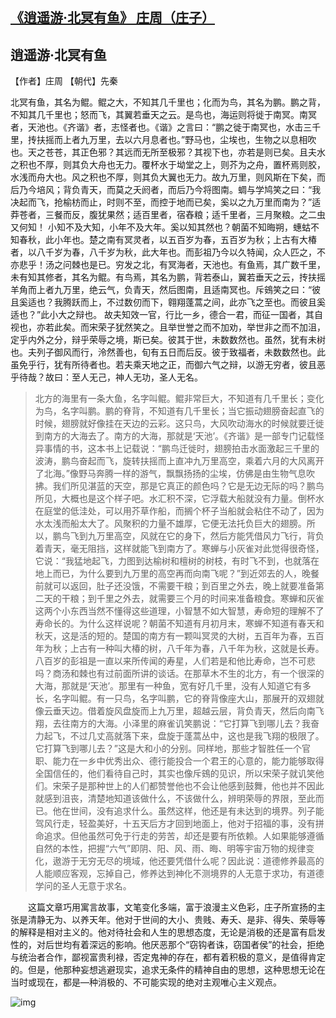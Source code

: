 ## [《逍遥游·北冥有鱼》 庄周（庄子）](https://zhuanlan.zhihu.com/p/331644478)

## 逍遥游·北冥有鱼

【作者】庄周 【朝代】先秦

北冥有鱼，其名为鲲。鲲之大，不知其几千里也；化而为鸟，其名为鹏。鹏之背，不知其几千里也；怒而飞，其翼若垂天之云。是鸟也，海运则将徙于南冥。南冥者，天池也。《齐谐》者，志怪者也。《谐》之言曰：“鹏之徙于南冥也，水击三千里，抟扶摇而上者九万里，去以六月息者也。”野马也，尘埃也，生物之以息相吹也。天之苍苍，其正色邪？其远而无所至极邪？其视下也，亦若是则已矣。且夫水之积也不厚，则其负大舟也无力。覆杯水于坳堂之上，则芥为之舟，置杯焉则胶，水浅而舟大也。风之积也不厚，则其负大翼也无力。故九万里，则风斯在下矣，而后乃今培风；背负青天，而莫之夭阏者，而后乃今将图南。蜩与学鸠笑之曰：“我决起而飞，抢榆枋而止，时则不至，而控于地而已矣，奚以之九万里而南为？”适莽苍者，三餐而反，腹犹果然；适百里者，宿舂粮；适千里者，三月聚粮。之二虫又何知！
小知不及大知，小年不及大年。奚以知其然也？朝菌不知晦朔，蟪蛄不知春秋，此小年也。楚之南有冥灵者，以五百岁为春，五百岁为秋；上古有大椿者，以八千岁为春，八千岁为秋，此大年也。而彭祖乃今以久特闻，众人匹之，不亦悲乎！汤之问棘也是已。穷发之北，有冥海者，天池也。有鱼焉，其广数千里，未有知其修者，其名为鲲。有鸟焉，其名为鹏，背若泰山，翼若垂天之云，抟扶摇羊角而上者九万里，绝云气，负青天，然后图南，且适南冥也。斥鴳笑之曰：“彼且奚适也？我腾跃而上，不过数仞而下，翱翔蓬蒿之间，此亦飞之至也。而彼且奚适也？”此小大之辩也。
故夫知效一官，行比一乡，德合一君，而征一国者，其自视也，亦若此矣。而宋荣子犹然笑之。且举世誉之而不加劝，举世非之而不加沮，定乎内外之分，辩乎荣辱之境，斯已矣。彼其于世，未数数然也。虽然，犹有未树也。夫列子御风而行，泠然善也，旬有五日而后反。彼于致福者，未数数然也。此虽免乎行，犹有所待者也。若夫乘天地之正，而御六气之辩，以游无穷者，彼且恶乎待哉？故曰：至人无己，神人无功，圣人无名。



> 北方的海里有一条大鱼，名字叫鲲。鲲非常巨大，不知道有几千里长；变化为鸟，名字叫鹏。鹏的脊背，不知道有几千里长；当它振动翅膀奋起直飞的时候，翅膀就好像挂在天边的云彩。这只鸟，大风吹动海水的时候就要迁徙到南方的大海去了。南方的大海，那就是‘天池’。《齐谐》是一部专门记载怪异事情的书，这本书上记载说：“鹏鸟迁徙时，翅膀拍击水面激起三千里的波涛，鹏鸟奋起而飞，旋转扶摇而上直冲九万里高空，乘着六月的大风离开了北海。”像野马奔腾一样的游气，飘飘扬扬的尘埃，仿佛是由生物气息吹拂。我们所见湛蓝的天空，那是它真正的颜色吗？它是无边无际的吗？鹏鸟所见，大概也是这个样子吧。水汇积不深，它浮载大船就没有力量。倒杯水在庭堂的低洼处，可以用芥草作船，而搁个杯子当船就会粘住不动了，因为水太浅而船太大了。风聚积的力量不雄厚，它便无法托负巨大的翅膀。所以，鹏鸟飞到九万里高空，风就在它的身下，然后方能凭借风力飞行，背负着青天，毫无阻挡，这样就能飞到南方了。寒蝉与小灰雀对此觉得很奇怪，它说：“我猛地起飞，力图到达榆树和檀树的树枝，有时飞不到，也就落在地上而已，为什么要到九万里的高空再而向南飞呢？”到近郊去的人，晚餐前就可以返回，肚子还没饿，不需要干粮；到百里之外去，晚上就要准备第二天的干粮；到千里之外去，就需要三个月的时间来准备粮食。寒蝉和灰雀这两个小东西当然不懂得这些道理，小智慧不如大智慧，寿命短的理解不了寿命长的。为什么这样说呢？朝菌不知道有月初月末，寒蝉不知道有春天和秋天，这是活的短的。楚国的南方有一颗叫冥灵的大树，五百年为春，五百年为秋；上古有一种叫大椿的树，八千年为春，八千年为秋，这就是长寿。八百岁的彭祖是一直以来所传闻的寿星，人们若是和他比寿命，岂不可悲吗？商汤和棘也有过前面所讲的谈话。在那草木不生的北方，有一个很深的大海，那就是‘天池’。那里有一种鱼，宽有好几千里，没有人知道它有多长，名字叫鲲。有一只鸟，名字叫鹏，它的脊背像座大山，那展开的双翅就像云垂天边。借着旋风盘旋而上九万里，超越云层，背负青天，然后向南飞翔，去往南方的大海。小泽里的麻雀讥笑鹏说：“它打算飞到哪儿去？我奋力起飞，不过几丈高就落下来，盘旋于蓬蒿丛中，这也是我飞翔的极限了。它打算飞到哪儿去？”这是大和小的分别。同样地，那些才智胜任一个官职、能力在一乡中优秀出众、德行能投合一个君王的心意的，能力能够取得全国信任的，他们看待自己时，其实也像斥鴳的见识，所以宋荣子就讥笑他们。宋荣子是那种世上的人们都赞誉他也不会让他感到鼓舞，他也并不因此就感到沮丧，清楚地知道该做什么，不该做什么，辨明荣辱的界限，至此而已。他在世间，没有追求什么。虽然这样，他还是有未达到的境界。列子能驾风行走，轻盈美好，十五天后方才回到地面上，他对于招福的事，没有拼命追求。但他虽然可免于行走的劳苦，却还是要有所依赖。人如果能够遵循自然的本性，把握“六气”即阴、阳、风、雨、晦、明等宇宙万物的规律变化，遨游于无穷无尽的境域，他还要凭借什么呢？因此说：道德修养最高的人能顺应客观，忘掉自己，修养达到神化不测境界的人无意于求功，有道德学问的圣人无意于求名。



　　这篇文章巧用寓言故事，文笔变化多端，富于浪漫主义色彩，庄子所宣扬的主张是清静无为、以养天年。他对于世间的大小、贵贱、寿夭、是非、得失、荣辱等的解释是相对主义的。他对待社会和人生的思想态度，无论是消极的还是富有启发性的，对后世均有着深远的影响。他厌恶那个“窃钩者诛，窃国者侯”的社会，拒绝与统治者合作，鄙视富贵利禄，否定鬼神的存在，都有着积极的意义，是值得肯定的。但是，他那种妄想逃避现实，追求无条件的精神自由的思想，这种思想无论在当时或现在，都是—种消极的、不可能实现的绝对主观唯心主义观点。

![img](https://pic3.zhimg.com/v2-10505345fb2b8f8798c6e4eb797d9a32_b.jpg)